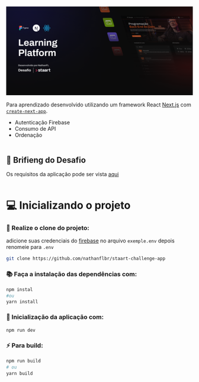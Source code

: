 ![Banner Image](/readme-assets/banner.png)

Para aprendizado desenvolvido utilizando um framework React [Next.js](https://nextjs.org/) com [`create-next-app`](https://github.com/vercel/next.js/tree/canary/packages/create-next-app).

- Autenticação Firebase
- Consumo de API
- Ordenação
  <br>
  <br>

## 📝 Brifieng do Desafio

Os requisitos da aplicação pode ser vista [aqui](https://pricey-tarsal-1ab.notion.site/Projeto-Front-end-3f05e78b71bd49edbbed18d2d444e3d0)
<br>
<br>

# 💻 Inicializando o projeto

### 🔧 Realize o clone do projeto:

adicione suas credenciais do [firebase](https://firebase.google.com) no arquivo `exemple.env` depois renomeie para `.env`

```bash
git clone https://github.com/nathanflbr/staart-challenge-app
```

### 📚 Faça a instalação das dependências com:

```bash
npm instal
#ou
yarn install
```

### 🚧 Inicialização da aplicação com:

```bash
npm run dev
```

### ⚡ Para build:

```bash
npm run build
# ou
yarn build
```
